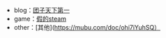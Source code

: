 * blog：[团子天下第一](https://xn--4gqva209dwmcyydi46e.com/)
* game：[假的steam](https://sbeam3014.lofter.com/)
* other：[其他](https://mubu.com/doc/ohi7iYuhSQ）
